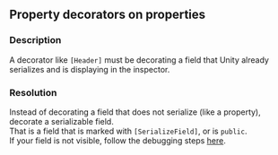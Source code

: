 ## Property decorators on properties

### Description
A decorator like `[Header]` must be decorating a field that Unity already serializes and is displaying in the inspector.

### Resolution
Instead of decorating a field that does not serialize (like a property), decorate a serializable field.  
That is a field that is marked with `[SerializeField]`, or is `public`.  
If your field is not visible, follow the debugging steps [here](../../../Programming/Variables/Serialization%20First.md).